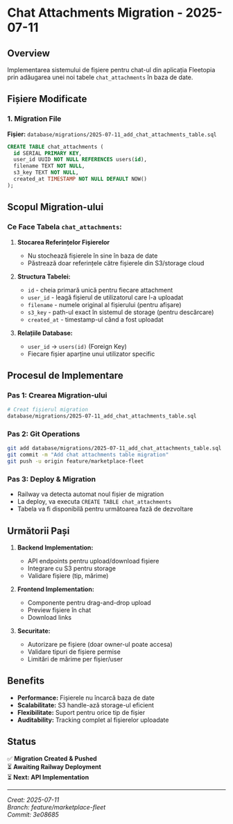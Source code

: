 # Chat Attachments Migration - 2025-07-11

## Overview
Implementarea sistemului de fișiere pentru chat-ul din aplicația Fleetopia prin adăugarea unei noi tabele `chat_attachments` în baza de date.

## Fișiere Modificate

### 1. Migration File
**Fișier:** `database/migrations/2025-07-11_add_chat_attachments_table.sql`

```sql
CREATE TABLE chat_attachments (
  id SERIAL PRIMARY KEY,
  user_id UUID NOT NULL REFERENCES users(id),
  filename TEXT NOT NULL,
  s3_key TEXT NOT NULL,
  created_at TIMESTAMP NOT NULL DEFAULT NOW()
);
```

## Scopul Migration-ului

### Ce Face Tabela `chat_attachments`:

1. **Stocarea Referințelor Fișierelor**
   - Nu stochează fișierele în sine în baza de date
   - Păstrează doar referințele către fișierele din S3/storage cloud

2. **Structura Tabelei:**
   - `id` - cheia primară unică pentru fiecare attachment
   - `user_id` - leagă fișierul de utilizatorul care l-a uploadat
   - `filename` - numele original al fișierului (pentru afișare)
   - `s3_key` - path-ul exact în sistemul de storage (pentru descărcare)
   - `created_at` - timestamp-ul când a fost uploadat

3. **Relațiile Database:**
   - `user_id` → `users(id)` (Foreign Key)
   - Fiecare fișier aparține unui utilizator specific

## Procesul de Implementare

### Pas 1: Crearea Migration-ului
```bash
# Creat fișierul migration
database/migrations/2025-07-11_add_chat_attachments_table.sql
```

### Pas 2: Git Operations
```bash
git add database/migrations/2025-07-11_add_chat_attachments_table.sql
git commit -m "Add chat attachments table migration"
git push -u origin feature/marketplace-fleet
```

### Pas 3: Deploy & Migration
- Railway va detecta automat noul fișier de migration
- La deploy, va executa `CREATE TABLE chat_attachments`
- Tabela va fi disponibilă pentru următoarea fază de dezvoltare

## Următorii Pași

1. **Backend Implementation:**
   - API endpoints pentru upload/download fișiere
   - Integrare cu S3 pentru storage
   - Validare fișiere (tip, mărime)

2. **Frontend Implementation:**
   - Componente pentru drag-and-drop upload
   - Preview fișiere în chat
   - Download links

3. **Securitate:**
   - Autorizare pe fișiere (doar owner-ul poate accesa)
   - Validare tipuri de fișiere permise
   - Limitări de mărime per fișier/user

## Benefits

- **Performance:** Fișierele nu încarcă baza de date
- **Scalabilitate:** S3 handle-ază storage-ul eficient
- **Flexibilitate:** Suport pentru orice tip de fișier
- **Auditability:** Tracking complet al fișierelor uploadate

## Status
✅ **Migration Created & Pushed**  
⏳ **Awaiting Railway Deployment**  
⏳ **Next: API Implementation**

---
*Creat: 2025-07-11*  
*Branch: feature/marketplace-fleet*  
*Commit: 3e08685* 